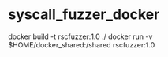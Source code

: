# syscall_fuzzer_docker
docker build -t rscfuzzer:1.0 ./
docker run -v $HOME/docker_shared:/shared rscfuzzer:1.0
